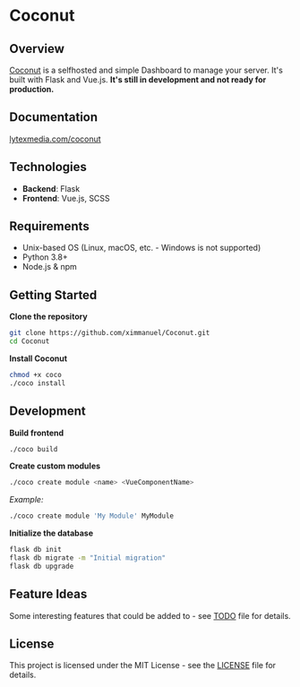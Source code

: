 # Coconut

## Overview
[Coconut](https://lytexmedia.com/coconut) is a selfhosted and simple Dashboard to manage your server. It's built with Flask and Vue.js.
**It's still in development and not ready for production.**

## Documentation
[lytexmedia.com/coconut](https://lytexmedia.com/coconut)

## Technologies
- **Backend**: Flask
- **Frontend**: Vue.js, SCSS

## Requirements
- Unix-based OS (Linux, macOS, etc. - Windows is not supported)
- Python 3.8+
- Node.js & npm

## Getting Started

**Clone the repository**
```bash
git clone https://github.com/ximmanuel/Coconut.git
cd Coconut
```

**Install Coconut**
```bash
chmod +x coco
./coco install
```

## Development

**Build frontend**
```bash
./coco build
```

**Create custom modules**
```bash
./coco create module <name> <VueComponentName>
```
*Example:*
```bash
./coco create module 'My Module' MyModule
```

**Initialize the database**
```bash
flask db init
flask db migrate -m "Initial migration"
flask db upgrade
```


## Feature Ideas
Some interesting features that could be added to - see [TODO](TODO.md) file for details.


## License
This project is licensed under the MIT License - see the [LICENSE](LICENSE) file for details.
